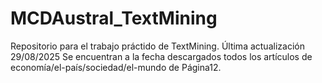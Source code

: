 # MCDAustral_TextMining
Repositorio para el trabajo práctido de TextMining. Última actualización 29/08/2025
Se encuentran a la fecha descargados todos los artículos de economía/el-país/sociedad/el-mundo de Página12.
